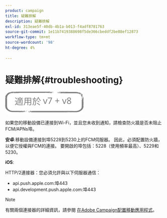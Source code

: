 ```yaml
---
product: campaign
title: 疑難排解
description: 疑難排解
exl-id: 313eae5f-40db-4b1a-b013-f4adf8781763
source-git-commit: 1e11b7419388698f5de366cbeddf2be88ef12873
workflow-type: tm+mt
source-wordcount: '98'
ht-degree: 4%

---
```


# 疑難排解{#troubleshooting}

![](../../assets/common.svg)

如果您的移動設備已連接到Wi-Fi，並且您未收到通知，請檢查防火牆是否未阻止FCM/APNs埠。

**安卓**:移動設備連接到埠5228到5230上的FCM伺服器。 因此，必須配置防火牆，以便它授權與FCM的連接。 要開啟的埠包括：5228（使用頻率最高）、5229和5230。

**iOS**:

HTTP/2連接器：您必須允許與以下伺服器通信：

* api.push.apple.com:埠443
* api.development.push.apple.com:埠443

>[!NOTE]
>
>有關兩個連接器的詳細資訊，請參閱 [在Adobe Campaign配置移動應用程式](configuring-the-mobile-application.md)。
